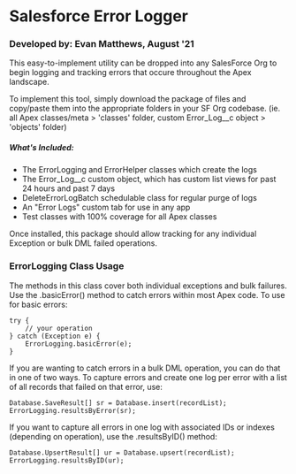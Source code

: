 # Salesforce Error Logger
### Developed by: Evan Matthews, August '21

This easy-to-implement utility can be dropped into any SalesForce Org to begin
logging and tracking errors that occure throughout the Apex landscape.

To implement this tool, simply download the package of files and copy/paste them into
the appropriate folders in your SF Org codebase.  (ie. all Apex classes/meta > 'classes' folder, custom Error_Log__c object > 'objects' folder)

##### What's Included:

 * The ErrorLogging and ErrorHelper classes which create the logs
 * The Error_Log__c custom object, which has custom list views for past 24 hours and past 7 days
 * DeleteErrorLogBatch schedulable class for regular purge of logs
 * An "Error Logs" custom tab for use in any app
 * Test classes with 100% coverage for all Apex classes


 Once installed, this package should allow tracking for any individual Exception or bulk DML failed operations.


 ### ErrorLogging Class Usage

 The methods in this class cover both individual exceptions and bulk failures.  Use the .basicError()
 method to catch errors within most Apex code.  To use for basic errors:

```
try {
    // your operation
} catch (Exception e) {
    ErrorLogging.basicError(e);
}
```

If you are wanting to catch errors in a bulk DML operation, you can do that in one of two ways.  To
capture errors and create one log per error with a list of all records that failed on that error, use:

```
Database.SaveResult[] sr = Database.insert(recordList);
ErrorLogging.resultsByError(sr);
```

If you want to capture all errors in one log with associated IDs or indexes (depending on operation),
use the .resultsByID() method:

```
Database.UpsertResult[] ur = Database.upsert(recordList);
ErrorLogging.resultsByID(ur);
```
